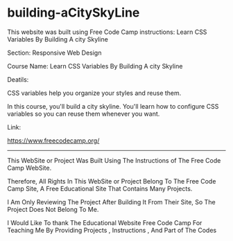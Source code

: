 # building-aCitySkyLine

This website was built using Free Code Camp instructions: Learn CSS Variables By Building A city Skyline

Section: Responsive Web Design

Course Name: Learn CSS Variables By Building A city Skyline

Deatils:

CSS variables help you organize your styles and reuse them.

In this course, you'll build a city skyline. You'll learn how to configure CSS variables so you can reuse them whenever you want.

Link:

https://www.freecodecamp.org/




---------------------------------------------------------------------------------------------------------------------------------------------------------------------------------------------------------------------


This WebSite or Project Was Built Using The Instructions of The Free Code Camp  WebSite.

Therefore, All Rights In This WebSite or Project Belong To The Free Code Camp Site, A Free Educational Site That Contains Many Projects.

I Am Only Reviewing The Project After Building It From Their Site, So The Project Does Not Belong To Me.

I Would Like To thank The Educational Website Free Code Camp For Teaching Me By Providing Projects , Instructions , And Part of The Codes

